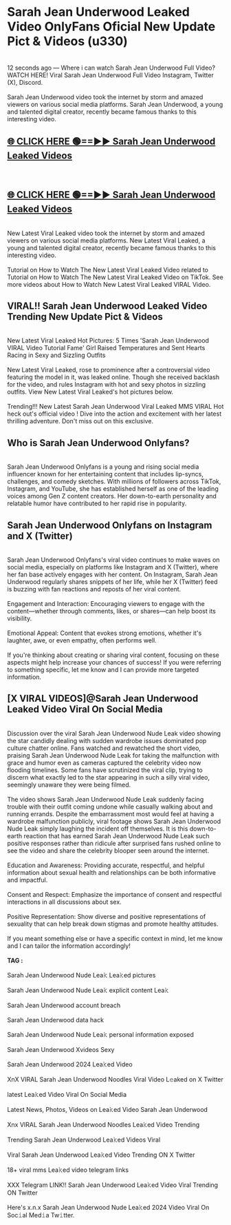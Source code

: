 # Sarah Jean Underwood Leaked Video OnlyFans Oficial New Update Pict & Videos (u330)
<br>
12 seconds ago — Where i can watch Sarah Jean Underwood Full Video? WATCH HERE! Viral Sarah Jean Underwood Full Video Instagram, Twitter (X), Discord.
<br><br>
Sarah Jean Underwood video took the internet by storm and amazed viewers on various social media platforms. Sarah Jean Underwood, a young and talented digital creator, recently became famous thanks to this interesting video.
<br>
<h2><a href="https://play.trustnlinepharmacy.us?title=Sarah_Jean_Underwood">🌐 CLICK HERE 🟢==►► Sarah Jean Underwood Leaked Videos</a></h2>
<br>
<h2><a href="https://play.trustnlinepharmacy.us?title=Sarah_Jean_Underwood">🌐 CLICK HERE 🟢==►► Sarah Jean Underwood Leaked Videos</a></h2>
<br>
New Latest Viral Leaked video took the internet by storm and amazed viewers on various social media platforms. New Latest Viral Leaked, a young and talented digital creator, recently became famous thanks to this interesting video.
<br><br>
Tutorial on How to Watch The New Latest Viral Leaked Video related to Tutorial on How to Watch The New Latest Viral Leaked Video on TikTok. See more videos about How to Watch New Latest Viral Leaked VIRAL Video.
<br>
<h2>VIRAL!! Sarah Jean Underwood Leaked Video Trending New Update Pict & Videos</h2>
<br>
New Latest Viral Leaked Hot Pictures: 5 Times 'Sarah Jean Underwood VIRAL Video Tutorial Fame' Girl Raised Temperatures and Sent Hearts Racing in Sexy and Sizzling Outfits
<br><br>
New Latest Viral Leaked, rose to prominence after a controversial video featuring the model in it, was leaked online. Though she received backlash for the video, and rules Instagram with hot and sexy photos in sizzling outfits. View New Latest Viral Leaked's hot pictures below.
<br><br>
Trending!!! New Latest Sarah Jean Underwood Viral Leaked MMS VIRAL Hot heck out's official video ! Dive into the action and excitement with her latest thrilling adventure. Don't miss out on this exclusive.
<br>
<h2>Who is Sarah Jean Underwood Onlyfans?</h2>
<br>
Sarah Jean Underwood Onlyfans is a young and rising social media influencer known for her entertaining content that includes lip-syncs, challenges, and comedy sketches. With millions of followers across TikTok, Instagram, and YouTube, she has established herself as one of the leading voices among Gen Z content creators. Her down-to-earth personality and relatable humor have contributed to her rapid rise in popularity.
<br>
<h2>Sarah Jean Underwood Onlyfans on Instagram and X (Twitter)</h2>
<br>
Sarah Jean Underwood Onlyfans's viral video continues to make waves on social media, especially on platforms like Instagram and X (Twitter), where her fan base actively engages with her content. On Instagram, Sarah Jean Underwood regularly shares snippets of her life, while her X (Twitter) feed is buzzing with fan reactions and reposts of her viral content.
<br><br>
Engagement and Interaction: Encouraging viewers to engage with the content—whether through comments, likes, or shares—can help boost its visibility.
<br><br>
Emotional Appeal: Content that evokes strong emotions, whether it's laughter, awe, or even empathy, often performs well.
<br><br>
If you're thinking about creating or sharing viral content, focusing on these aspects might help increase your chances of success! If you were referring to something specific, let me know and I can provide more targeted information.
<br>
<h2>[X VIRAL VIDEOS]@Sarah Jean Underwood Leaked Video Viral On Social Media</h2>
<br>
Discussion over the viral Sarah Jean Underwood Nude Leak video showing the star candidly dealing with sudden wardrobe issues dominated pop culture chatter online. Fans watched and rewatched the short video, praising Sarah Jean Underwood Nude Leak for taking the malfunction with grace and humor even as cameras captured the celebrity video now flooding timelines. Some fans have scrutinized the viral clip, trying to discern what exactly led to the star appearing in such a silly viral video, seemingly unaware they were being filmed.
<br><br>
The video shows Sarah Jean Underwood Nude Leak suddenly facing trouble with their outfit coming undone while casually walking about and running errands. Despite the embarrassment most would feel at having a wardrobe malfunction publicly, viral footage shows Sarah Jean Underwood Nude Leak simply laughing the incident off themselves. It is this down-to-earth reaction that has earned Sarah Jean Underwood Nude Leak such positive responses rather than ridicule after surprised fans rushed online to see the video and share the celebrity blooper seen around the internet.
<br><br>
Education and Awareness: Providing accurate, respectful, and helpful information about sexual health and relationships can be both informative and impactful.
<br><br>
Consent and Respect: Emphasize the importance of consent and respectful interactions in all discussions about sex.
<br><br>
Positive Representation: Show diverse and positive representations of sexuality that can help break down stigmas and promote healthy attitudes.
<br><br>
If you meant something else or have a specific context in mind, let me know and I can tailor the information accordingly!
<br><br>
<strong>TAG :</strong>
<br><br>
Sarah Jean Underwood Nude Lea𝚔 Lea𝚔ed pictures
<br><br>
Sarah Jean Underwood Nude Lea𝚔 explicit content Lea𝚔
<br><br>
Sarah Jean Underwood account breach
<br><br>
Sarah Jean Underwood data hack
<br><br>
Sarah Jean Underwood Nude Lea𝚔 personal information exposed
<br><br>
Sarah Jean Underwood Xvideos Sexy
<br><br>
Sarah Jean Underwood 2024 Lea𝚔ed Video
<br><br>
XnX VIRAL Sarah Jean Underwood Noodles Viral Video L𝚎aked on X Twitter
<br><br>
latest Lea𝚔ed Video Viral On Social Media
<br><br>
Latest News, Photos, Videos on Lea𝚔ed Video Sarah Jean Underwood
<br><br>
Xnx VIRAL Sarah Jean Underwood Noodles Lea𝚔ed Video Trending
<br><br>
Trending Sarah Jean Underwood Lea𝚔ed Videos Viral
<br><br>
Viral Sarah Jean Underwood Lea𝚔ed Video Trending ON X Twitter
<br><br>
18+ viral mms Lea𝚔ed video telegram links
<br><br>
XXX Telegram LINK!! Sarah Jean Underwood Lea𝚔ed Video Viral Trending ON Twitter
<br><br>
Here's x.n.x Sarah Jean Underwood Nude Lea𝚔ed 2024 Video Viral On Soc𝚒al Med𝚒a Tw𝚒tter.
